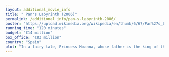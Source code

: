 ```yaml
---
layout: additional_movie_info
title: " Pan's Labyrinth (2006)"
permalink: /additional_info/pan-s-labyrinth-2006/
poster: "https://upload.wikimedia.org/wikipedia/en/thumb/6/67/Pan%27s_Labyrinth.jpg/220px-Pan%27s_Labyrinth.jpg"
running_time: "120 minutes"
budget: "€14 million"
box_office: "€83 million"
country: "Spain"
plot: "In a fairy tale, Princess Moanna, whose father is the king of the underworld, visits the human world, where the sunlight blinds her and erases her memory. She becomes mortal and eventually dies. The king believes that eventually her spirit will return to the underworld, so he builds labyrinths around the world which act as portals, in preparation for her return.\n\nIn 1944 Francoist Spain, ten-year-old Ofelia travels with her pregnant mother Carmen to meet Captain Vidal, her new stepfather. Vidal, a Civil Guard officer and devotee of Falangism, has been assigned to hunt down the Spanish Maquis. A large stick insect, which Ofelia believes to be a fairy, leads Ofelia into an ancient stone labyrinth, but she is stopped by Vidal's housekeeper Mercedes, who is secretly supporting her brother Pedro and other members of the Maquis. That night, the insect appears in Ofelia's bedroom, where it transforms into a fairy and leads her through the labyrinth. There, she meets a faun, who believes she is the reincarnation of Princess Moanna. He gives her a book and tells her she will find in it three tasks to complete in order for her to acquire immortality and return to her kingdom.\n\nOfelia completes the first task — retrieving a key from the belly of a giant toad — but becomes worried about her mother, whose condition is worsening. The faun gives Ofelia a mandrake root, instructing her to keep it under Carmen's bed and regularly supply it with blood, which seems to ease Carmen's illness. Accompanied by three fairy guides and equipped with a piece of magic chalk, Ofelia then completes the second task — retrieving a dagger from the lair of the Pale Man, a child-eating monster. Warned not to consume anything there, she eats two grapes, awakening the Pale Man. He devours two of the fairies and chases Ofelia, but she manages to escape. Infuriated at her disobedience, the faun refuses to give Ofelia the third task.\n\nDuring this time, Ofelia becomes aware of Vidal's ruthlessness in the course of hunting down the Maquis. After killing two local farmers, Vidal interrogates and tortures a captive member of the Maquis. He asks Doctor Ferreiro to tend to the captive, whom Ferreiro then euthanises at his own urging. Realising that Ferreiro is collaborating with the Maquis, Vidal kills him. He later catches Ofelia tending to the mandrake root, which Vidal considers delusional. Carmen agrees and throws the root into the fire. She immediately develops painful contractions and dies giving birth to Vidal's son.\n\nA discovered spy, Mercedes tries to escape with Ofelia, but they are caught. Ofelia is locked in her bedroom, while Mercedes is taken to be interrogated. Mercedes frees herself, and stabs Vidal non-lethally in her escape to re-join the Maquis. The faun, having changed his mind about giving Ofelia a chance to perform the third task, returns and tells her to bring her newborn brother into the labyrinth to complete it. Ofelia retrieves the baby and flees into the labyrinth. Vidal pursues her as the Maquis launch an attack on a Civil Guard outpost. \n\nOfelia meets the faun at the centre of the labyrinth. The faun suggests drawing a small amount of the baby's blood, as completing the third task and opening the portal to the underworld requires the blood of an innocent, but Ofelia refuses to harm her brother. Vidal finds her talking to the faun, whom he cannot see. The faun leaves, and Vidal takes the baby from Ofelia's arms before shooting her. Vidal returns to the labyrinth's entrance, where he is surrounded by the Maquis, including Mercedes and Pedro. Knowing that he will be killed, he hands the baby to Mercedes, asking that his son be told the time of his father's death. Mercedes replies that his son will not even know his name, before Pedro shoots Vidal dead.\n\nMercedes enters the labyrinth and comforts a dying Ofelia. Drops of Ofelia's blood fall down the centre of the spiral stone staircase onto an altar. Ofelia, well dressed and uninjured, then appears in a golden throne room. The King of the underworld tells her that, by choosing to spill her own blood rather than that of another, she passed the final test. The faun praises Ofelia for her choice, addressing her as \"Your Highness\". The Queen of the underworld, her mother, invites Ofelia to sit next to her father and rule at his side. Back in the stone labyrinth, Ofelia smiles as she dies.\n\nThe epilogue completes the tale of Princess Moanna, stating that she returned to the Underworld, ruled with kindness and justice for many centuries, and left little traces of her time in the human realm, \"visible only to those who know where to look.\""
---
```

